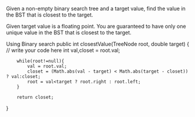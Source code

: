 Given a non-empty binary search tree and a target value, find the value in the BST that is closest to the target.

Given target value is a floating point.
You are guaranteed to have only one unique value in the BST that is closest to the target.



Using Binary search 
public int closestValue(TreeNode root, double target) {
        // write your code here
        int val,closet = root.val;

        while(root!=null){
            val = root.val;
            closet = (Math.abs(val - target) < Math.abs(target - closet)) ? val:closet;
            root = val<target ? root.right : root.left;
        }

        return closet;
}
